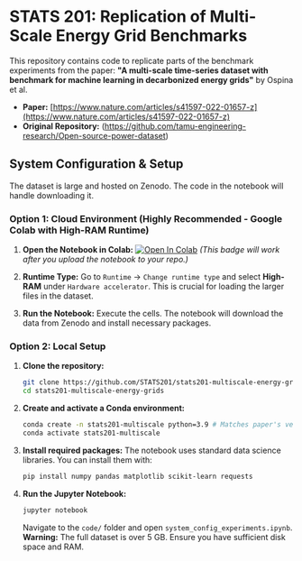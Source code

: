 # STATS 201: Replication of Multi-Scale Energy Grid Benchmarks

This repository contains code to replicate parts of the benchmark experiments from the paper:
**"A multi-scale time-series dataset with benchmark for machine learning in decarbonized energy grids"** by Ospina et al.

*   **Paper:** [https://www.nature.com/articles/s41597-022-01657-z](https://www.nature.com/articles/s41597-022-01657-z)
*   **Original Repository:** (https://github.com/tamu-engineering-research/Open-source-power-dataset)
## System Configuration & Setup

The dataset is large and hosted on Zenodo. The code in the notebook will handle downloading it.

### Option 1: Cloud Environment (Highly Recommended - Google Colab with High-RAM Runtime)
1.  **Open the Notebook in Colab:**
    [![Open In Colab](https://colab.research.google.com/assets/colab-badge.svg)](https://colab.research.google.com/github/STATS201/stats201-multiscale-energy-grids/blob/main/code/system_config_experiments.ipynb)
    *(This badge will work after you upload the notebook to your repo.)*

2.  **Runtime Type:** Go to `Runtime` -> `Change runtime type` and select **High-RAM** under `Hardware accelerator`. This is crucial for loading the larger files in the dataset.

3.  **Run the Notebook:** Execute the cells. The notebook will download the data from Zenodo and install necessary packages.

### Option 2: Local Setup
1.  **Clone the repository:**
    ```bash
    git clone https://github.com/STATS201/stats201-multiscale-energy-grids.git
    cd stats201-multiscale-energy-grids
    ```

2.  **Create and activate a Conda environment:**
    ```bash
    conda create -n stats201-multiscale python=3.9 # Matches paper's version
    conda activate stats201-multiscale
    ```

3.  **Install required packages:**
    The notebook uses standard data science libraries. You can install them with:
    ```bash
    pip install numpy pandas matplotlib scikit-learn requests
    ```

4.  **Run the Jupyter Notebook:**
    ```bash
    jupyter notebook
    ```
    Navigate to the `code/` folder and open `system_config_experiments.ipynb`.
    **Warning:** The full dataset is over 5 GB. Ensure you have sufficient disk space and RAM.
